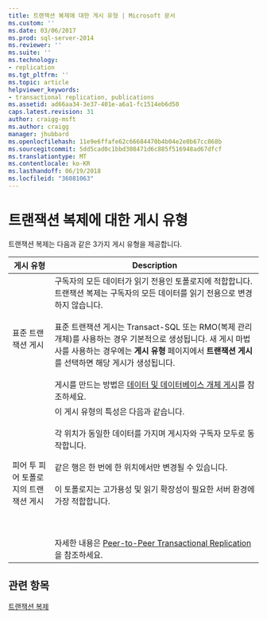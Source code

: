 ```yaml
---
title: 트랜잭션 복제에 대한 게시 유형 | Microsoft 문서
ms.custom: ''
ms.date: 03/06/2017
ms.prod: sql-server-2014
ms.reviewer: ''
ms.suite: ''
ms.technology:
- replication
ms.tgt_pltfrm: ''
ms.topic: article
helpviewer_keywords:
- transactional replication, publications
ms.assetid: ad66aa34-3e37-401e-a6a1-fc1514eb6d50
caps.latest.revision: 31
author: craigg-msft
ms.author: craigg
manager: jhubbard
ms.openlocfilehash: 11e9e6ffafe62c66684470b4b04e2e0b67cc868b
ms.sourcegitcommit: 5dd5cad0c1bbd308471d6c885f516948ad67dfcf
ms.translationtype: MT
ms.contentlocale: ko-KR
ms.lasthandoff: 06/19/2018
ms.locfileid: "36081063"
---
```

# <a name="publication-types-for-transactional-replication"></a>트랜잭션 복제에 대한 게시 유형
  트랜잭션 복제는 다음과 같은 3가지 게시 유형을 제공합니다.  
  
|게시 유형|Description|  
|----------------------|-----------------|  
|표준 트랜잭션 게시|구독자의 모든 데이터가 읽기 전용인 토폴로지에 적합합니다. 트랜잭션 복제는 구독자의 모든 데이터를 읽기 전용으로 변경하지 않습니다.<br /><br /> 표준 트랜잭션 게시는 Transact-SQL 또는 RMO(복제 관리 개체)를 사용하는 경우 기본적으로 생성됩니다. 새 게시 마법사를 사용하는 경우에는 **게시 유형** 페이지에서 **트랜잭션 게시** 를 선택하면 해당 게시가 생성됩니다.<br /><br /> 게시를 만드는 방법은 [데이터 및 데이터베이스 개체 게시](../publish/publish-data-and-database-objects.md)를 참조하세요.|  
|피어 투 피어 토폴로지의 트랜잭션 게시|이 게시 유형의 특성은 다음과 같습니다.<br /><br /> 각 위치가 동일한 데이터를 가지며 게시자와 구독자 모두로 동작합니다.<br /><br /> 같은 행은 한 번에 한 위치에서만 변경될 수 있습니다.<br /><br /> 이 토폴로지는 고가용성 및 읽기 확장성이 필요한 서버 환경에 가장 적합합니다.<br /><br /> <br /><br /> 자세한 내용은 [Peer-to-Peer Transactional Replication](peer-to-peer-transactional-replication.md)을 참조하세요.|  
  
## <a name="see-also"></a>관련 항목  
 [트랜잭션 복제](transactional-replication.md)  
  
  